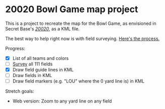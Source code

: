 # 20020 Bowl Game map project

This is a project to recreate the map for the Bowl Game, as envisioned in Secret Base's [_20020_](https://www.sbnation.com/secret-base/21410129/20020), as a KML file.

The best way to help right now is with field surveying. [Here's the process.](survey/README.md)

Progress:
- [x] List of all teams and colors
- [ ] [Survey](survey/) all 111 fields
- [x] Draw field guide lines in KML
- [ ] Draw fields in KML
- [ ] Draw field markers (e.g. "LOU" where the 0 yard line is) in KML

Stretch goals:
- Web version: Zoom to any yard line on any field
